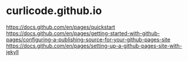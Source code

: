 # curlicode.github.io

https://docs.github.com/en/pages/quickstart
https://docs.github.com/en/pages/getting-started-with-github-pages/configuring-a-publishing-source-for-your-github-pages-site
https://docs.github.com/en/pages/setting-up-a-github-pages-site-with-jekyll

